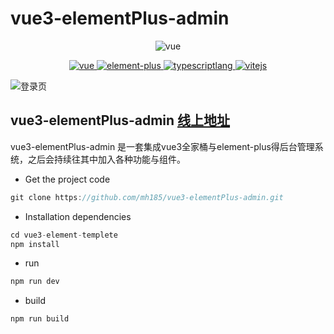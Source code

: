 # vue3-elementPlus-admin

<p align="center">
    <img src="https://vkceyugu.cdn.bspapp.com/VKCEYUGU-201d7d1b-d463-4f91-8946-6d0f6581a344/1e058553-ba12-4afe-b2b5-97da3892c78b.png" alt="vue">
</p>

<p align="center">
    <a href="https://v3.cn.vuejs.org/">
        <img src="https://img.shields.io/badge/vue-3%2B-green" alt="vue" />
    </a>
    <a href="https://element-plus.gitee.io/zh-CN/#/zh-CN/component/installation">
        <img src="https://img.shields.io/badge/element--plus-1%2B-red" alt="element-plus">
    </a>
    <a href="https://www.typescriptlang.org/">
        <img src="https://img.shields.io/badge/typescript-4%2B-blue" alt="typescriptlang">
    </a>
    <a href="https://vitejs.cn/">
        <img src="https://img.shields.io/badge/vite-2%2B-orange" alt="vitejs">
    </a>
</p>

<img src="https://img-blog.csdnimg.cn/f204bf11efcb470096f01fd0a037a463.png" alt="登录页" />

## vue3-elementPlus-admin [线上地址]()

vue3-elementPlus-admin 是一套集成vue3全家桶与element-plus得后台管理系统，之后会持续往其中加入各种功能与组件。

- Get the project code

```javascript
git clone https://github.com/mh185/vue3-elementPlus-admin.git
```

- Installation dependencies

```javascript
cd vue3-element-templete
npm install
```

- run

```javascript
npm run dev
```

- build

```javascript
npm run build
```
